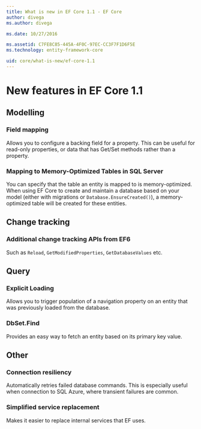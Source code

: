```yaml
---
title: What is new in EF Core 1.1 - EF Core
author: divega
ms.author: divega

ms.date: 10/27/2016

ms.assetid: C7FE8C85-445A-4F0C-97EC-CC3F7F1D6F5E
ms.technology: entity-framework-core

uid: core/what-is-new/ef-core-1.1
---
```

# New features in EF Core 1.1

## Modelling
### Field mapping
Allows you to configure a backing field for a property. This can be useful for read-only properties, or data that has Get/Set methods rather than a property.
### Mapping to Memory-Optimized Tables in SQL Server
You can specify that the table an entity is mapped to is memory-optimized. When using EF Core to create and maintain a database based on your model (either with migrations or `Database.EnsureCreated()`), a memory-optimized table will be created for these entities.

## Change tracking
### Additional change tracking APIs from EF6
Such as `Reload`, `GetModifiedProperties`, `GetDatabaseValues` etc.

## Query
### Explicit Loading
Allows you to trigger population of a navigation property on an entity that was previously loaded from the database.
### DbSet.Find
Provides an easy way to fetch an entity based on its primary key value.

## Other
### Connection resiliency
Automatically retries failed database commands. This is especially useful when connection to SQL Azure, where transient failures are common.
### Simplified service replacement
Makes it easier to replace internal services that EF uses.
